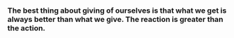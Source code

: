 ### The best thing about giving of ourselves is that what we get is always better than what we give. The reaction is greater than the action.